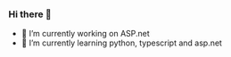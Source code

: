 ### Hi there 👋



- 🔭 I’m currently working on ASP.net
- 🌱 I’m currently learning python, typescript and asp.net
 <!--
- 👯 I’m looking to collaborate on ...
- 🤔 I’m looking for help with ...
- 💬 Ask me about ...
- 📫 How to reach me: ...
- 😄 Pronouns: ...
- ⚡ Fun fact: ...

-->
